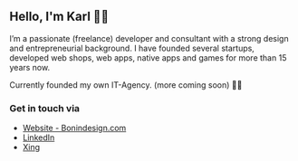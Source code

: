 ## Hello, I'm Karl 👋👋

I’m a passionate (freelance) developer and consultant with a strong design and entrepreneurial background.
I have founded several startups, developed web shops, web apps, native apps and games for more than 15 years now.

Currently founded my own IT-Agency. (more coming soon) 🍻🚀

### Get in touch via

- [Website - Bonindesign.com](https://www.bonindesign.de/)
- [LinkedIn](https://www.linkedin.com/in/karlvonbonin/)
- [Xing](https://www.xing.com/profile/Karl_vonBonin/cv)

